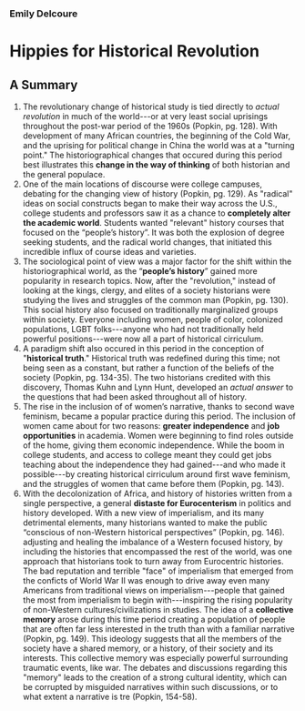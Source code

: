 ### Emily Delcoure
# Hippies for Historical Revolution
## A Summary

1. The revolutionary change of historical study is tied directly to *actual revolution* in much of the world---or at very least social uprisings throughout the post-war period of the 1960s (Popkin, pg. 128). With development of many African countries, the beginning of the Cold War, and the uprising for political change in China the world was at a "turning point." The historiographical changes that occured during this period best illustrates this **change in the way of thinking** of both historian and the general populace.
2. One of the main locations of discourse were college campuses, debating for the changing view of history (Popkin, pg. 129). As "radical" ideas on social constructs began to make their way across the U.S., college students and professors saw it as a chance to **completely alter the academic world**. Students wanted "relevant" history courses that focused on the “people’s history”. It was both the explosion of degree seeking students, and the radical world changes, that initiated this incredible influx of course ideas and varieties.
3. The sociological point of view was a major factor for the shift within the historiographical world, as  the “**people’s history**” gained more popularity in research topics. Now, after the "revolution," instead of looking at the kings, clergy, and elites of a society historians were studying the lives and struggles of the common man (Popkin, pg. 130). This social history also focused on traditionally marginalized groups within society. Everyone including women, people of color, colonized populations, LGBT folks---anyone who had not traditionally held powerful positions---were now all a part of historical cirriculum.
4. A paradigm shift also occured in this period in the conception of "**historical truth**." Historical truth was redefined during this time; not being seen as a constant, but rather a function of the beliefs of the society (Popkin, pg. 134-35). The two historians credited with this discovery, Thomas Kuhn and Lynn Hunt, developed an *actual answer* to the questions that had been asked throughout all of history. 
5. The rise in the inclusion of of women’s narrative, thanks to second wave feminism, became a popular practice during this period. The inclusion of women came about for two reasons: **greater independence** and **job opportunities** in academia. Women were beginning to find roles outside of the home, giving them economic independence. While the boom in college students, and access to college meant they could get jobs teaching about the independence they had gained---and who made it possible---by creating historical cirriculum around first wave feminism, and the struggles of women that came before them (Popkin, pg. 143). 
6. With the decolonization of Africa, and history of histories written from a single perspective, a general **distaste for Eurocenterism**  in politics and history developed. With a new view of imperialism, and its many detrimental elements, many historians wanted to make the public “conscious of non-Western historical perspectives” (Popkin, pg. 146). adjusting and healing the imbalance of a Western focused history, by including the histories that encompassed the rest of the world, was one approach that historians took to turn away from Eurocentric histories. The bad reputation and terrible "face" of imperialism that emerged from the conficts of World War II was enough to drive away even many Americans from traditional views on imperialism---people that gained the most from imperialism to begin with---inspiring the rising popularity of non-Western cultures/civilizations in studies.
The idea of a **collective memory** arose during this time period creating a population of people that are often far less interested in the truth than with a familiar narrative (Popkin, pg. 149). This ideology suggests that all the members of the society have a shared memory, or a history, of their society and its interests. This collective memory was especially powerful surrounding traumatic events, like war.  The debates and discussions regarding this "memory" leads to the creation of a strong cultural identity, which can be corrupted by misguided narratives within such discussions, or to what extent a narrative is tre (Popkin, 154-58).

